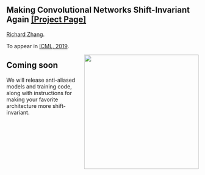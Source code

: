 ## <b>Making Convolutional Networks Shift-Invariant Again</b> [[Project Page]](http://richzhang.github.io/antialiased-cnns/) <br>
[Richard Zhang](https://richzhang.github.io/).

To appear in [ICML, 2019](https://arxiv.org/abs/1904.11486).

<img src='https://richzhang.github.io/antialiased-cnns/resources/gifs/00810.gif' align="right" width=300>

## Coming soon

We will release anti-aliased models and training code, along with instructions for making your favorite architecture more shift-invariant.
